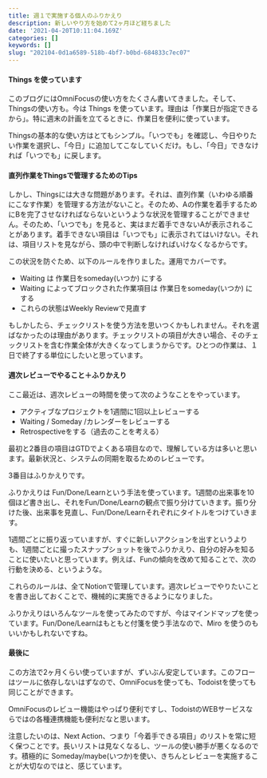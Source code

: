 ```yaml
---
title: 週１で実施する個人のふりかえり
description: 新しいやり方を始めて2ヶ月ほど経ちました
date: '2021-04-20T10:11:04.169Z'
categories: []
keywords: []
slug: "202104-0d1a6589-518b-4bf7-b0bd-684833c7ec07"
---
```

#### Things を使っています

このブログにはOmniFocusの使い方をたくさん書いてきました。そして、Thingsの使い方も。今は Things を使っています。理由は「作業日が指定できるから」。特に週末の計画を立てるときに、作業日を便利に使っています。

Thingsの基本的な使い方はとてもシンプル。「いつでも」を確認し、今日やりたい作業を選択し、「今日」に追加してこなしていくだけ。もし、「今日」できなければ「いつでも」に戻します。

#### 直列作業をThingsで管理するためのTips

しかし、Thingsには大きな問題があります。それは、直列作業（いわゆる順番にこなす作業）を管理する方法がないこと。そのため、Aの作業を着手するためにBを完了させなければならないというような状況を管理することができません。そのため、「いつでも」を見ると、実はまだ着手できないAが表示されることがあります。着手できない項目は「いつでも」に表示されてはいけない。それは、項目リストを見ながら、頭の中で判断しなければいけなくなるからです。

この状況を防ぐため、以下のルールを作りました。運用でカバーです。

*   Waiting は 作業日をsomeday(いつか) にする
*   Waiting によってブロックされた作業項目は 作業日をsomeday(いつか) にする
*   これらの状態はWeekly Reviewで見直す

もしかしたら、チェックリストを使う方法を思いつくかもしれません。それを選ばなかったのは理由があります。チェックリストの項目が大きい場合、そのチェックリストを含む作業全体が大きくなってしまうからです。ひとつの作業は、１日で終了する単位にしたいと思っています。

#### 週次レビューでやること＋ふりかえり

ここ最近は、週次レビューの時間を使って次のようなことをやっています。

*   アクティブなプロジェクトを1週間に1回以上レビューする
*   Waiting / Someday /カレンダーをレビューする
*   Retrospectiveをする（過去のことを考える）

最初と2番目の項目はGTDでよくある項目なので、理解している方は多いと思います。最新状況と、システムの同期を取るためのレビューです。

3番目はふりかえりです。

ふりかえりは Fun/Done/Learnという手法を使っています。1週間の出来事を10個ほど書き出し、それをFun/Done/Learnの観点で振り分けていきます。振り分けた後、出来事を見直し、Fun/Done/Learnそれぞれにタイトルをつけていきます。

1週間ごとに振り返っていますが、すぐに新しいアクションを出すというよりも、1週間ごとに撮ったスナップショットを後でふりかえり、自分の好みを知ることに使いたいと思っています。例えば、Funの傾向を改めて知ることで、次の行動を決める、というような。

これらのルールは、全てNotionで管理しています。週次レビューでやりたいことを書き出しておくことで、機械的に実施できるようになりました。

ふりかえりはいろんなツールを使ってみたのですが、今はマインドマップを使っています。Fun/Done/Learnはもともと付箋を使う手法なので、Miro を使うのもいいかもしれないですね。

#### 最後に

この方法で2ヶ月くらい使っていますが、ずいぶん安定しています。このフローはツールに依存しないはずなので、OmniFocusを使っても、Todoistを使っても同じことができます。

OmniFocusのレビュー機能はやっぱり便利ですし、TodoistのWEBサービスならではの各種連携機能も便利だなと思います。

注意したいのは、Next Action、つまり「今着手できる項目」のリストを常に短く保つことです。長いリストは見なくなるし、ツールの使い勝手が悪くなるのです。積極的に Someday/maybe(いつか)を使い、きちんとレビューを実施することが大切なのではと、感じています。
